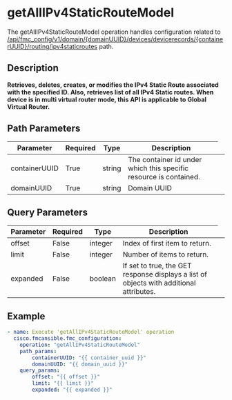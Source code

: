 # getAllIPv4StaticRouteModel

The getAllIPv4StaticRouteModel operation handles configuration related to [/api/fmc_config/v1/domain/{domainUUID}/devices/devicerecords/{containerUUID}/routing/ipv4staticroutes](/paths//api/fmc_config/v1/domain/{domain_uuid}/devices/devicerecords/{container_uuid}/routing/ipv4staticroutes.md) path.&nbsp;
## Description
**Retrieves, deletes, creates, or modifies the IPv4 Static Route associated with the specified ID. Also, retrieves list of all IPv4 Static routes. When device is in multi virtual router mode, this API is applicable to Global Virtual Router.**

## Path Parameters
| Parameter | Required | Type | Description |
| --------- | -------- | ---- | ----------- |
| containerUUID | True | string <td colspan=3> The container id under which this specific resource is contained. |
| domainUUID | True | string <td colspan=3> Domain UUID |

## Query Parameters
| Parameter | Required | Type | Description |
| --------- | -------- | ---- | ----------- |
| offset | False | integer <td colspan=3> Index of first item to return. |
| limit | False | integer <td colspan=3> Number of items to return. |
| expanded | False | boolean <td colspan=3> If set to true, the GET response displays a list of objects with additional attributes. |

## Example
```yaml
- name: Execute 'getAllIPv4StaticRouteModel' operation
  cisco.fmcansible.fmc_configuration:
    operation: "getAllIPv4StaticRouteModel"
    path_params:
        containerUUID: "{{ container_uuid }}"
        domainUUID: "{{ domain_uuid }}"
    query_params:
        offset: "{{ offset }}"
        limit: "{{ limit }}"
        expanded: "{{ expanded }}"

```